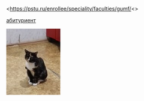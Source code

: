 <https://pstu.ru/enrollee/speciality/faculties/gumf/<>

[абитуриент](https://pstu.ru/enrollee/speciality/faculties/gumf/ "ддд")

![img](94.jpg)
